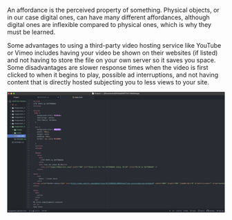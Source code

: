 An affordance is the perceived property of something. Physical objects, or in our case digital ones, can have many different affordances, although digital ones are inflexible compared to physical ones, which is why they must be learned.

Some advantages to using a third-party video hosting service like YouTube or Vimeo includes having your video be shown on their websites (if listed) and not having to store the file on your own server so it saves you space. Some disadvantages are slower response times when the video is first clicked to when it begins to play, possible ad interruptions, and not having content that is directly hosted subjecting you to less views to your site.


![My screenshot](./images/assignment8_screenshot.png)
